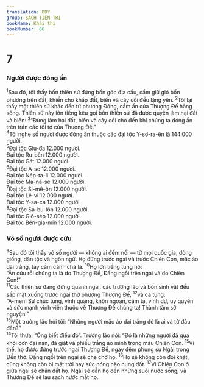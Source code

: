 ```yaml
---
translation: BDY
group: SÁCH TIÊN TRI
bookName: Khải thị 
bookNumber: 66
---
```


<div class="title"><h1>7</h1><h3>Người được đóng ấn</h3></div>
<span class="verse kh_7_1"><sup>1</sup>Sau đó, tôi thấy bốn thiên sứ đứng bốn góc địa cầu, cầm giữ gió bốn phương trên đất, khiến cho khắp đất, biển và cây cối đều lặng yên. </span>
<span class="verse kh_7_2"><sup>2</sup>Tôi lại thấy một thiên sứ khác đến từ phương Đông, cầm ấn của Thượng Đế hằng sống. Thiên sứ này lớn tiếng kêu gọi bốn thiên sứ đã được quyền làm hại đất và biển: </span>
<span class="verse kh_7_3"><sup>3</sup>“Đừng làm hại đất, biển và cây cối cho đến khi chúng ta đóng ấn trên trán các tôi tớ của Thượng Đế.”<br/></span>
<span class="verse kh_7_4"><sup>4</sup>Tôi nghe số người được đóng ấn thuộc các đại tộc Y-sơ-ra-ên là 144.000 người.<br/></span>
<span class="verse kh_7_5"><sup>5</sup>Đại tộc Giu-đa 12.000 người.<br/>Đại tộc Ru-bên 12.000 người.<br/>Đại tộc Gát 12.000 người.<br/></span>
<span class="verse kh_7_6"><sup>6</sup>Đại tộc A-se 12.000 người.<br/>Đại tộc Nép-ta-li 12.000 người.<br/>Đại tộc Ma-na-se 12.000 người.<br/></span>
<span class="verse kh_7_7"><sup>7</sup>Đạị tộc Si-mê-ôn 12.000 người.<br/>Đại tộc Lê-vi 12.000 người.<br/>Đại tộc Y-sa-ca 12.000 người.<br/></span>
<span class="verse kh_7_8"><sup>8</sup>Đại tộc Sa-bu-lôn 12.000 người.<br/>Đại tộc Giô-sép 12.000 người.<br/>Đại tộc Bên-gia-min 12.000 người.</span>
<div class="title"><h3>Vô số người được cứu</h3></div>
<span class="verse kh_7_9"><sup>9</sup>Sau đó tôi thấy vô số người — không ai đếm nổi — từ mọi quốc gia, dòng giống, dân tộc và ngôn ngữ. Họ đứng trước ngai và trước Chiên Con, mặc áo dài trắng, tay cầm cành chà là. </span>
<span class="verse kh_7_10"><sup>10</sup>Họ lớn tiếng tung hô:<br/>“Ân cứu rỗi chúng ta là do Thượng Đế, Đấng ngồi trên ngai và do Chiên Con!”<br/></span>
<span class="verse kh_7_11"><sup>11</sup>Các thiên sứ đang đứng quanh ngai, các trưởng lão và bốn sinh vật đều sấp mặt xuống trước ngai thờ phượng Thượng Đế, </span>
<span class="verse kh_7_12"><sup>12</sup>và ca tụng:<br/>“A-men! Sự chúc tụng, vinh quang, khôn ngoan, cảm tạ, vinh dự, uy quyền và sức mạnh vĩnh viễn thuộc về Thượng Đế chúng ta! Thành tâm sở nguyện!”<br/></span>
<span class="verse kh_7_13"><sup>13</sup>Một trưởng lão hỏi tôi: “Những người mặc áo dài trắng đó là ai và từ đâu đến?”<br/></span>
<span class="verse kh_7_14"><sup>14</sup>Tôi thưa: “Ông biết điều đó”. Trưởng lão nói: “Đó là những người đã qua khỏi cơn đại nạn, đã giặt và phiếu trắng áo mình trong máu Chiên Con. </span>
<span class="verse kh_7_15"><sup>15</sup>Vì thế, họ được đứng trước ngai Thượng Đế, ngày đêm phụng sự Ngài trong Đền thờ. Đấng ngồi trên ngai sẽ che chở họ. </span>
<span class="verse kh_7_16"><sup>16</sup>Họ sẽ không còn đói khát, cũng không còn bị mặt trời hay sức nóng nào nung đốt. </span>
<span class="verse kh_7_17"><sup>17</sup>Vì Chiên Con ở giữa ngai sẽ chăn dắt họ. Ngài sẽ dẫn họ đến những suối nước sống; và Thượng Đế sẽ lau sạch nước mắt họ.</span>
